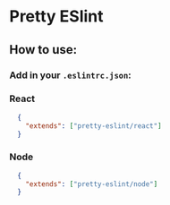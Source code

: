 # **Pretty ESlint**

## **How to use:**
### Add in your `.eslintrc.json`:

### React
```json
  {
    "extends": ["pretty-eslint/react"]
  }
```
### Node
```json
  {
    "extends": ["pretty-eslint/node"]
  }
```